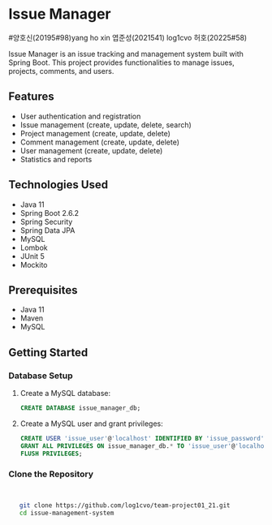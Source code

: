 # Issue Manager
#양호신(20195#98)yang ho xin
엽준성(2021541) log1cvo
허호(20225#58)

Issue Manager is an issue tracking and management system built with Spring Boot. This project provides functionalities to manage issues, projects, comments, and users.

## Features

- User authentication and registration
- Issue management (create, update, delete, search)
- Project management (create, update, delete)
- Comment management (create, update, delete)
- User management (create, update, delete)
- Statistics and reports

## Technologies Used

- Java 11
- Spring Boot 2.6.2
- Spring Security
- Spring Data JPA
- MySQL
- Lombok
- JUnit 5
- Mockito

## Prerequisites

- Java 11
- Maven
- MySQL

## Getting Started

### Database Setup

1. Create a MySQL database:

    ```sql
    CREATE DATABASE issue_manager_db;
    ```

2. Create a MySQL user and grant privileges:

    ```sql
    CREATE USER 'issue_user'@'localhost' IDENTIFIED BY 'issue_password';
    GRANT ALL PRIVILEGES ON issue_manager_db.* TO 'issue_user'@'localhost';
    FLUSH PRIVILEGES;
    ```

### Clone the Repository

```bash


   git clone https://github.com/log1cvo/team-project01_21.git
   cd issue-management-system
